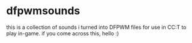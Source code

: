 # dfpwmsounds
this is a collection of sounds i turned into DFPWM files for use in CC:T to play in-game.
if you come across this, hello :)
